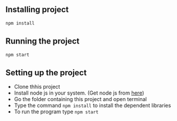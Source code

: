 

## Installing project
```
npm install
```

## Running the project
```
npm start
```

## Setting up the project
- Clone thhis project
- Install node js in your system. (Get node js from [here](https://nodejs.org/en/download))
- Go the folder containing this project and open terminal
- Type the command ``` npm install ``` to install the dependent libraries
- To run the program type ``` npm start ```
 
